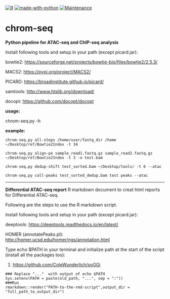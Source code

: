 [![R](https://ziadoua.github.io/m3-Markdown-Badges/badges/R/r1.svg)](https://www.r-project.org/)
[![made-with-python](https://img.shields.io/badge/Made%20with-Python-1f425f.svg)](https://www.python.org/)
[![Maintenance](https://img.shields.io/badge/Maintained%3F-yes-green.svg)](https://github.com/LIV-NGS/RNA-seq-Report/graphs/commit-activity)
# chrom-seq


**Python pipeline for ATAC-seq and ChIP-seq analysis**

Install following tools and setup in your path (except picard.jar):

bowtie2: https://sourceforge.net/projects/bowtie-bio/files/bowtie2/2.5.3/

MACS2: https://pypi.org/project/MACS2/

PICARD: https://broadinstitute.github.io/picard/

samtools: http://www.htslib.org/download/ 

docopt: https://github.com/docopt/docopt


**usage:**

chrom-seq.py -h 

**example:**

```
chrom-seq.py all-steps /home/user/fastq_dir /home ~/Desktop/ref/Bowtie2Index -t 34

chrom-seq.py align-pe sample_read1.fastq.gz sample_read2.fastq.gz ~/Desktop/ref/Bowtie2Index -t 3 -o test.bam

chrom-seq.py dedup-shift test_sorted.bam ~/Desktop/tools/ -t 6 --atac

chrom-seq.py call-peaks test_sorted_dedup.bam test peaks --atac
```
________________________________________________________________________________________________

**Differential ATAC-seq report**
R markdown document to creat html reports for Differential ATAC-seq.

Following are the steps to use the R markdown script.

Install following tools and setup in your path (except picard.jar):

deeptools: https://deeptools.readthedocs.io/en/latest/

HOMER (annotatePeaks.pl): http://homer.ucsd.edu/homer/ngs/annotation.html

Type echo $PATH in your terminal and initialize path at the start of the script (install all the packages too):

1. https://github.com/ColeWunderlich/soGGi


```
### Replace "..."  with output of echo $PATH
Sys.setenv(PATH = paste(old_path, "...", sep = ":")) 
###Run
rmarkdown::render("PATH-to-the-rmd-script",output_dir = "full_path_to_output_dir")
```
